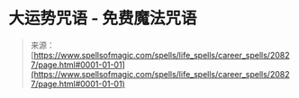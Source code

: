<!--yml

category: 未分类

date: 2024-06-12 19:03:57

-->

# 大运势咒语 - 免费魔法咒语

> 来源：[https://www.spellsofmagic.com/spells/life_spells/career_spells/20827/page.html#0001-01-01](https://www.spellsofmagic.com/spells/life_spells/career_spells/20827/page.html#0001-01-01)

